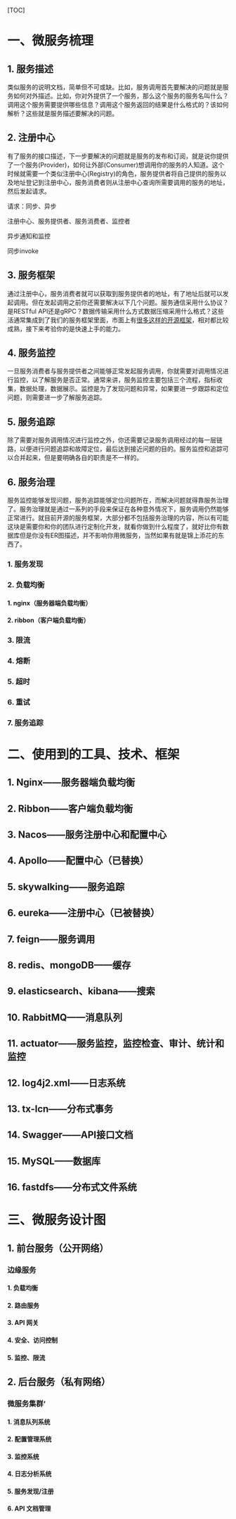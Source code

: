 [TOC]

# 一、微服务梳理

## 1. 服务描述

类似服务的说明文档，简单但不可或缺。比如，服务调用首先要解决的问题就是服务如何对外描述。比如，你对外提供了一个服务，那么这个服务的服务名叫什么？调用这个服务需要提供哪些信息？调用这个服务返回的结果是什么格式的？该如何解析？这些就是服务描述要解决的问题。

## 2. 注册中心

有了服务的接口描述，下一步要解决的问题就是服务的发布和订阅，就是说你提供了一个服务(Provider)，如何让外部(Consumer)想调用你的服务的人知道。这个时候就需要一个类似注册中心(Registry)的角色，服务提供者将自己提供的服务以及地址登记到注册中心，服务消费者则从注册中心查询所需要调用的服务的地址，然后发起请求。

请求：同步、异步

注册中心、服务提供者、服务消费者、监控者

异步通知和监控

同步invoke

## 3. 服务框架

通过注册中心，服务消费者就可以获取到服务提供者的地址，有了地址后就可以发起调用。但在发起调用之前你还需要解决以下几个问题。服务通信采用什么协议？是RESTful API还是gRPC？数据传输采用什么方式数据压缩采用什么格式？这些活通常集成到了我们的服务框架里面，市面上有[很多这样的开源框架](https://www.cnblogs.com/jackyfei/p/9955108.html)，相对都比较成熟，接下来考验你的是快速上手的能力。

## 4. 服务监控

一旦服务消费者与服务提供者之间能够正常发起服务调用，你就需要对调用情况进行监控，以了解服务是否正常。通常来讲，服务监控主要包括三个流程，指标收集，数据处理，数据展示。监控是为了发现问题和异常，如果要进一步跟踪和定位问题，则需要进一步了解服务追踪。

## 5. 服务追踪

除了需要对服务调用情况进行监控之外，你还需要记录服务调用经过的每一层链路，以便进行问题追踪和故障定位，最后达到接近问题的目的。服务监控和追踪可以合并起来，但是要明确各自的职责是不一样的。

## 6. 服务治理

服务监控能够发现问题，服务追踪能够定位问题所在，而解决问题就得靠服务治理了。服务治理就是通过一系列的手段来保证在各种意外情况下，服务调用仍然能够正常进行。就目前开源的服务框架，大部分都不包括服务治理的内容，所以有可能这块是需要你和你的团队进行定制化开发，就看你做到什么程度了，就好比你有数据库但是你没有ER图描述，并不影响你用微服务，当然如果有就是锦上添花的东西了。

### 1. 服务发现

### 2. 负载均衡

#### 1. nginx（服务器端负载均衡）

#### 2. ribbon（客户端负载均衡）

### 3. 限流

### 4. 熔断

### 5. 超时

### 6. 重试

### 7. 服务追踪



# 二、使用到的工具、技术、框架

## 1. Nginx——服务器端负载均衡

## 2. Ribbon——客户端负载均衡

## 3. Nacos——服务注册中心和配置中心

## 4. Apollo——配置中心（已替换）

## 5. skywalking——服务追踪

## 6. eureka——注册中心（已被替换）

## 7. feign——服务调用

## 8. redis、mongoDB——缓存

## 9. elasticsearch、kibana——搜索

## 10. RabbitMQ——消息队列

## 11. actuator——服务监控，监控检查、审计、统计和监控

## 12. log4j2.xml——日志系统

## 13. tx-lcn——分布式事务

## 14. Swagger——API接口文档

## 15. MySQL——数据库

## 16. fastdfs——分布式文件系统



# 三、微服务设计图

## 1. 前台服务（公开网络）

### 边缘服务

#### 1. 负载均衡

#### 2. 路由服务

#### 3. API 网关

#### 4. 安全、访问控制

#### 5. 监控、限流

## 2. 后台服务（私有网络）

### 微服务集群‘

#### 1. 消息队列系统

#### 2. 配置管理系统

#### 3. 监控系统

#### 4. 日志分析系统

#### 5. 服务发现/注册

#### 6. API 文档管理